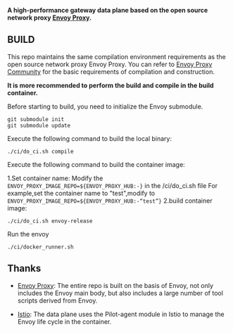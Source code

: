 **A high-performance gateway data plane based on the open source network proxy [Envoy Proxy](https://github.com/envoyproxy/envoy).**

## BUILD

This repo maintains the same compilation environment requirements as the open source network proxy Envoy Proxy. You can refer to [Envoy Proxy Community](https://www.envoyproxy.io/docs/envoy/latest/start/building) for the basic requirements of compilation and construction.

**It is more recommended to perform the build and compile in the build container.**

Before starting to build, you need to initialize the Envoy submodule.

```shell
git submodule init
git submodule update
```

Execute the following command to build the local binary:

```shell
./ci/do_ci.sh compile
```

Execute the following command to build the container image:

1.Set container name:
Modify the ```ENVOY_PROXY_IMAGE_REPO=${ENVOY_PROXY_HUB:-}``` in the /ci/do_ci.sh file
For example,set the container name to "test",modify to ``` ENVOY_PROXY_IMAGE_REPO=${ENVOY_PROXY_HUB:-“test”}```
2.build container image:
```shell
./ci/do_ci.sh envoy-release
```

Run the envoy
```shell
./ci/docker_runner.sh
```
## Thanks

- [Envoy Proxy](https://github.com/envoyproxy/envoy): The entire repo is built on the basis of Envoy, not only includes the Envoy main body, but also includes a large number of tool scripts derived from Envoy.

- [Istio](https://github.com/istio/istio): The data plane uses the Pilot-agent module in Istio to manage the Envoy life cycle in the container.
